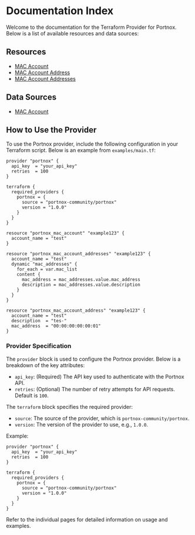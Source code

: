 # Documentation Index

Welcome to the documentation for the Terraform Provider for Portnox. Below is a list of available resources and data sources:

## Resources
- [MAC Account](resource_mac_account.md)
- [MAC Account Address](resource_mac_account_address.md)
- [MAC Account Addresses](resource_mac_account_addresses.md)

## Data Sources
- [MAC Account](datasource_mac_account.md)

## How to Use the Provider

To use the Portnox provider, include the following configuration in your Terraform script. Below is an example from `examples/main.tf`:

```hcl
provider "portnox" {
  api_key  = "your_api_key"
  retries  = 100
}

terraform {
  required_providers {
    portnox = {
      source = "portnox-community/portnox"
      version = "1.0.0"
    }
  }
}

resource "portnox_mac_account" "example123" {
  account_name = "test"
}

resource "portnox_mac_account_addresses" "example123" {
  account_name = "test"
  dynamic "mac_addresses" {
    for_each = var.mac_list
    content {
      mac_address = mac_addresses.value.mac_address
      description = mac_addresses.value.description
    }
  }
}

resource "portnox_mac_account_address" "example123" {
  account_name = "test"
  description  = "tes-"
  mac_address  = "00:00:00:00:00:01"
}
```

### Provider Specification

The `provider` block is used to configure the Portnox provider. Below is a breakdown of the key attributes:

- `api_key`: (Required) The API key used to authenticate with the Portnox API.
- `retries`: (Optional) The number of retry attempts for API requests. Default is `100`.

The `terraform` block specifies the required provider:

- `source`: The source of the provider, which is `portnox-community/portnox`.
- `version`: The version of the provider to use, e.g., `1.0.0`.

Example:

```hcl
provider "portnox" {
  api_key  = "your_api_key"
  retries  = 100
}

terraform {
  required_providers {
    portnox = {
      source = "portnox-community/portnox"
      version = "1.0.0"
    }
  }
}
```

Refer to the individual pages for detailed information on usage and examples.
